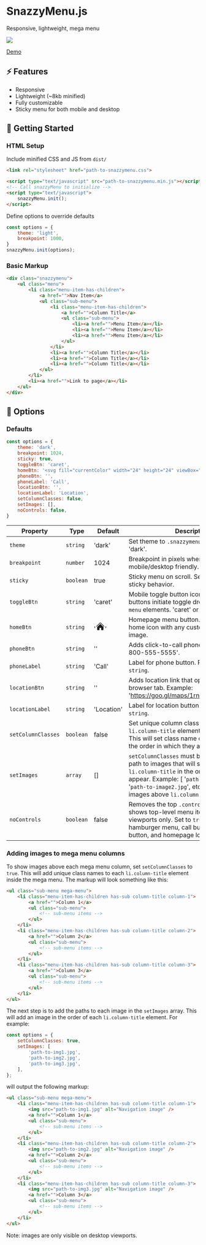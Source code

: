 # SnazzyMenu.js

Responsive, lightweight, mega menu

<a href="https://github.com/teloe/snazzymenu/blob/main/LICENSE"><img src="https://img.shields.io/github/license/teloe/snazzymenu?style=for-the-badge" /></a>

[Demo](https://teloe.github.io/snazzymenu/)

## ⚡️  Features

-   Responsive
-   Lightweight (~8kb minified)
-   Fully customizable
-   Sticky menu for both mobile and desktop

## 🔧 Getting Started
### HTML Setup
Include minified CSS and JS from `dist/`

```html
<link rel="stylesheet" href="path-to-snazzymenu.css">

<script type="text/javascript" src="path-to-snazzymenu.min.js"></script>
<!-- Call snazzyMenu to initialize -->
<script type="text/javascript">
    snazzyMenu.init();
</script>
```

Define options to override defaults
```js
const options = {
    theme: 'light',
    breakpoint: 1000,
}
snazzyMenu.init(options);
```

### Basic Markup
```html
<div class="snazzymenu">
    <ul class="menu">
        <li class="menu-item-has-children">
            <a href="">Nav Item</a>
            <ul class="sub-menu">
                <li class="menu-item-has-children">
                    <a href="">Column Title</a>
                    <ul class="sub-menu">
                        <li><a href="">Menu Item</a></li>
                        <li><a href="">Menu Item</a></li>
                        <li><a href="">Menu Item</a></li>
                    </ul>
                </li>
                <li><a href="">Column Title</a></li>
                <li><a href="">Column Title</a></li>
                <li><a href="">Column Title</a></li>
            </ul>
        </li>
        <li><a href="">Link to page</a></li>
    </ul>
</div>
```


## 🔌 Options
### Defaults
```js
const options = {
    theme: 'dark',
    breakpoint: 1024,
    sticky: true,
    toggleBtn: 'caret',
    homeBtn: '<svg fill="currentColor" width="24" height="24" viewBox="0 0 24 24" xmlns="http://www.w3.org/2000/svg" aria-hidden="true"><path d="M11.47 3.84a.75.75 0 011.06 0l8.69 8.69a.75.75 0 101.06-1.06l-8.689-8.69a2.25 2.25 0 00-3.182 0l-8.69 8.69a.75.75 0 001.061 1.06l8.69-8.69z"></path><path d="M12 5.432l8.159 8.159c.03.03.06.058.091.086v6.198c0 1.035-.84 1.875-1.875 1.875H15a.75.75 0 01-.75-.75v-4.5a.75.75 0 00-.75-.75h-3a.75.75 0 00-.75.75V21a.75.75 0 01-.75.75H5.625a1.875 1.875 0 01-1.875-1.875v-6.198a2.29 2.29 0 00.091-.086L12 5.43z"></path></svg>',
    phoneBtn: '',
    phoneLabel: 'Call',
    locationBtn: '',
    locationLabel: 'Location',
    setColumnClasses: false,
    setImages: [],
    noControls: false,
}
```


| Property           | Type      | Default                                                                                                                                                                                                                                                                                                                                                                                                                                                                                                                                                                 | Description                                                                                                                                                                                                                                                               |
|--------------------|-----------|-------------------------------------------------------------------------------------------------------------------------------------------------------------------------------------------------------------------------------------------------------------------------------------------------------------------------------------------------------------------------------------------------------------------------------------------------------------------------------------------------------------------------------------------------------------------------|---------------------------------------------------------------------------------------------------------------------------------------------------------------------------------------------------------------------------------------------------------------------------|
| `theme`            | `string`  | 'dark'                                                                                                                                                                                                                                                                                                                                                                                                                                                                                                                                                                  | Set theme to `.snazzymenu` element. 'light' or 'dark'.                                                                                                                                                                                                                    |
| `breakpoint`       | `number`  | 1024                                                                                                                                                                                                                                                                                                                                                                                                                                                                                                                                                                    | Breakpoint in pixels where menu becomes mobile/desktop friendly.                                                                                                                                                                                                          |
| `sticky`           | `boolean` | true                                                                                                                                                                                                                                                                                                                                                                                                                                                                                                                                                                    | Sticky menu on scroll. Set `false` to disable sticky behavior.                                                                                                                                                                                                            |
| `toggleBtn`        | `string`  | 'caret'                                                                                                                                                                                                                                                                                                                                                                                                                                                                                                                                                                 | Mobile toggle button icon style. These buttons initiate toggle dropdown for `.sub-menu` elements. 'caret' or 'plus'.                                                                                                                                                      |
| `homeBtn`          | `string`  | '<svg fill="currentColor" width="24" height="24" viewBox="0 0 24 24" xmlns="http://www.w3.org/2000/svg" aria-hidden="true"><path d="M11.47 3.84a.75.75 0 011.06 0l8.69 8.69a.75.75 0 101.06-1.06l-8.689-8.69a2.25 2.25 0 00-3.182 0l-8.69 8.69a.75.75 0 001.061 1.06l8.69-8.69z"></path><path d="M12 5.432l8.159 8.159c.03.03.06.058.091.086v6.198c0 1.035-.84 1.875-1.875 1.875H15a.75.75 0 01-.75-.75v-4.5a.75.75 0 00-.75-.75h-3a.75.75 0 00-.75.75V21a.75.75 0 01-.75.75H5.625a1.875 1.875 0 01-1.875-1.875v-6.198a2.29 2.29 0 00.091-.086L12 5.43z"></path></svg>' | Homepage menu button. Replace default home icon with any custom brand/logo image.                                                                                                                                                                                         |
| `phoneBtn`         | `string`  | ''                                                                                                                                                                                                                                                                                                                                                                                                                                                                                                                                                                      | Adds click-to-call phone link. Example: '1-800-555-5555'.                                                                                                                                                                                                                 |
| `phoneLabel`       | `string`  | 'Call'                                                                                                                                                                                                                                                                                                                                                                                                                                                                                                                                                                  | Label for phone button. Replace with any `string`.                                                                                                                                                                                                                        |
| `locationBtn`      | `string`  | ''                                                                                                                                                                                                                                                                                                                                                                                                                                                                                                                                                                      | Adds location link that opens in new browser tab. Example: 'https://goo.gl/maps/1rnrs4MPkKKSsKPL7'.                                                                                                                                                                       |
| `locationLabel`    | `string`  | 'Location'                                                                                                                                                                                                                                                                                                                                                                                                                                                                                                                                                              | Label for location button. Replace with any `string`.                                                                                                                                                                                                                     |
| `setColumnClasses` | `boolean` | false                                                                                                                                                                                                                                                                                                                                                                                                                                                                                                                                                                   | Set unique column class names to each `li.column-title` element in mega menu. This will set class name of `li.column-[i]` in the order in which they appear.                                                                                                              |
| `setImages`        | `array`   | []                                                                                                                                                                                                                                                                                                                                                                                                                                                                                                                                                                      | `setColumnClasses` must be `true`. Set the path to images that will show above each `li.column-title` in the order in which they appear. Example: [ '`path-to-img1.jpg`', '`path-to-image2.jpg`', etc. ]. This will display images above `li.column-1` and `li.column-2`. |
| `noControls`       | `boolean` | false                                                                                                                                                                                                                                                                                                                                                                                                                                                                                                                                                                   | Removes the top `.controls` element and shows top-level menu items on desktop viewports only. Set to `true` will remove hamburger menu, call button, location button, and homepage logo/button.                                                                           |


### Adding images to mega menu columns
To show images above each mega menu column, set `setColumnClasses` to `true`. This will add unique class names to each `li.column-title` element inside the mega menu. The markup will look something like this:

```html
<ul class="sub-menu mega-menu">
    <li class="menu-item-has-children has-sub column-title column-1">
        <a href="">Column 1</a>
        <ul class="sub-menu">
            <!-- sub-menu items -->
        </ul>
    </li>
    <li class="menu-item-has-children has-sub column-title column-2">
        <a href="">Column 2</a>
        <ul class="sub-menu">
            <!-- sub-menu items -->
        </ul>
    </li>
    <li class="menu-item-has-children has-sub column-title column-3">
        <a href="">Column 3</a>
        <ul class="sub-menu">
            <!-- sub-menu items -->
        </ul>
    </li>
</ul>
```

The next step is to add the paths to each image in the `setImages` array. This will add an image in the order of each `li.column-title` element. For example: 

```js
const options = {
    setColumnClasses: true,
    setImages: [
        'path-to-img1.jpg',
        'path-to-img2.jpg',
        'path-to-img3.jpg',
    ],
};
```
will output the following markup:

```html
<ul class="sub-menu mega-menu">
    <li class="menu-item-has-children has-sub column-title column-1">
        <img src="path-to-img1.jpg" alt="Navigation image" />
        <a href="">Column 1</a>
        <ul class="sub-menu">
            <!-- sub-menu items -->
        </ul>
    </li>
    <li class="menu-item-has-children has-sub column-title column-2">
        <img src="path-to-img2.jpg" alt="Navigation image" />
        <a href="">Column 2</a>
        <ul class="sub-menu">
            <!-- sub-menu items -->
        </ul>
    </li>
    <li class="menu-item-has-children has-sub column-title column-3">
        <img src="path-to-img3.jpg" alt="Navigation image" />
        <a href="">Column 3</a>
        <ul class="sub-menu">
            <!-- sub-menu items -->
        </ul>
    </li>
</ul>
```
Note: images are only visible on desktop viewports.
